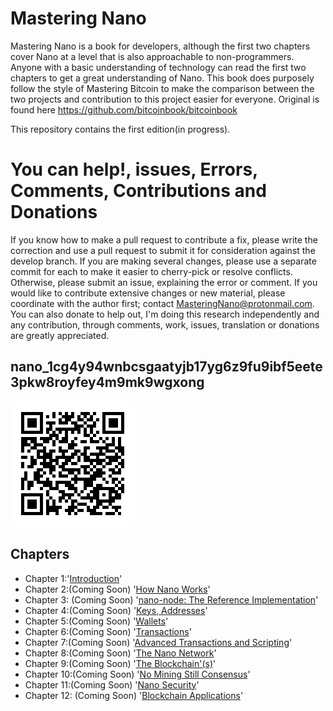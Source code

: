 # Mastering Nano
Mastering Nano is a book for developers, although the first two chapters cover Nano at a level that is also approachable to non-programmers. Anyone with a basic understanding of technology can read the first two chapters to get a great understanding of Nano.
This book does purposely follow the style of Mastering Bitcoin to make the comparison between the two projects and contribution to this project easier for everyone.
Original is found here https://github.com/bitcoinbook/bitcoinbook

This repository contains the first edition(in progress).

# You can help!, issues, Errors, Comments, Contributions and Donations
If you know how to make a pull request to contribute a fix, please write the correction and use a pull request to submit it for consideration against the develop branch. If you are making several changes, please use a separate commit for each to make it easier to cherry-pick or resolve conflicts. Otherwise, please submit an issue, explaining the error or comment. If you would like to contribute extensive changes or new material, please coordinate with the author first; contact MasteringNano@protonmail.com.
You can also donate to help out, I'm doing this research independently and any contribution, through comments, work, issues, translation or donations are greatly appreciated.
## nano_1cg4y94wnbcsgaatyjb17yg6z9fu9ibf5eete3pkw8royfey4m9mk9wgxong

![nanoDonationWallet](nanoWallet.png)

## Chapters 
+ Chapter 1:'[Introduction](https://github.com/MasteringNano/-Mastering-Nano/blob/master/Introduction.asciidoc)'
+ Chapter 2:(Coming Soon) '[How Nano Works](https://github.com/MasteringNano/-Mastering-Nano/master/HowNanoWorks)'
+ Chapter 3: (Coming Soon) '[nano-node: The Reference Implementation](https://github.com/MasteringNano/-Mastering-Nano/blob/master/NanoNode)'
+ Chapter 4:(Coming Soon)  '[Keys, Addresses](https://github.com/MasteringNano/-Mastering-Nano/blob/master/KeysAdresses)'
+ Chapter 5:(Coming Soon)  '[Wallets](https://github.com/MasteringNano/-Mastering-Nano/blob/master/Wallets)'
+ Chapter 6:(Coming Soon)  '[Transactions](https://github.com/MasteringNano/-Mastering-Nano/blob/master/Transactions)'
+ Chapter 7:(Coming Soon)  '[Advanced Transactions and Scripting](https://github.com/MasteringNano/-Mastering-Nano/blob/master/Advanced)'
+ Chapter 8:(Coming Soon)  '[The Nano Network](https://github.com/MasteringNano/-Mastering-Nano/blob/master/TheNanoNetwork)'
+ Chapter 9:(Coming Soon)  '[The Blockchain'(s)](https://github.com/MasteringNano/-Mastering-Nano/blob/TheBlockchains)'
+ Chapter 10:(Coming Soon)  '[No Mining Still Consensus](https://github.com/MasteringNano/-Mastering-Nano/blob/master/NoMiningStillConcensus)'
+ Chapter 11:(Coming Soon)  '[Nano Security](https://github.com/MasteringNano/-Mastering-Nano/blob/master/NanoSecurity)'
+ Chapter 12: (Coming Soon) '[Blockchain Applications](https://github.com/MasteringNano/-Mastering-Nano/blob/master/BlockChainApplications)'
